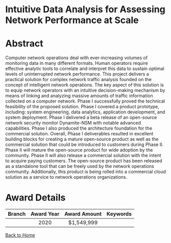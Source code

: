 
Intuitive Data Analysis for Assessing Network Performance at Scale
==================================================================

# Abstract


Computer network operations deal with ever-increasing volumes of monitoring data in many different formats. Human operators require effective analytic tools to correlate and interpret this data to sustain optimal levels of uninterrupted network performance. This project delivers a practical solution for complex network traffic analysis founded on the concept of intelligent network operations. The key aspect of this solution is to equip network operators with an intuitive decision-making mechanism by means of linking and analyzing massive amounts of traffic information collected on a computer network. Phase I successfully proved the technical feasibility of the proposed solution. Phase I covered a product prototype, including: system engineering, data analytics, application development, and system deployment. Phase I delivered a beta release of an open-source network security monitor Dynamite-NSM with notable advanced capabilities. Phase I also produced the architecture foundation for the commercial solution. Overall, Phase I deliverables resulted in excellent building blocks for creating a mature open-source product as well as the commercial solution that could be introduced to customers during Phase II. Phase II will mature the open-source product for wide adoption by the community. Phase II will also release a commercial solution with the intent to acquire paying customers. The open-source product has been released as a standalone tool that can be freely used by the network operations community. Additionally, this product is being rolled into a commercial cloud solution as a service to network operations organizations.  

# Award Details

|Branch|Award Year|Award Amount|Keywords|
| :---: | :---: | :---: | :---: |
||2020|$1,549,999||
  
  


[Back to Home](https://github.com/chrischow/dod_sbir_awards/CC/#823)
